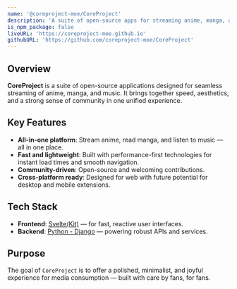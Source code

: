 ```yaml
---
name: '@coreproject-moe/CoreProject'
description: 'A suite of open-source apps for streaming anime, manga, and music. Built with Svelte and Python, designed for speed, beauty, and community.'
is_npm_package: false
liveURL: 'https://coreproject-moe.github.io'
githubURL: 'https://github.com/coreproject-moe/CoreProject'
---
```


## Overview

**CoreProject** is a suite of open-source applications designed for seamless streaming of anime, manga, and music. It brings together speed, aesthetics, and a strong sense of community in one unified experience.

## Key Features

- **All-in-one platform**: Stream anime, read manga, and listen to music — all in one place.
- **Fast and lightweight**: Built with performance-first technologies for instant load times and smooth navigation.
- **Community-driven**: Open-source and welcoming contributions.
- **Cross-platform ready**: Designed for web with future potential for desktop and mobile extensions.

## Tech Stack

- **Frontend**: [Svelte(Kit)](https://svelte.dev) — for fast, reactive user interfaces.
- **Backend**: [Python - Django](https://www.python.org) — powering robust APIs and services.

## Purpose

The goal of `CoreProject` is to offer a polished, minimalist, and joyful experience for media consumption — built with care by fans, for fans.
